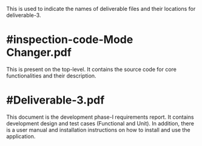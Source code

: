 This is used to indicate the names of deliverable files and their locations for deliverable-3.

#inspection-code-Mode Changer.pdf
=================================
This is present on the top-level. It contains the source code for core functionalities and their description.

#Deliverable-3.pdf
==================
This document is the development phase-I requirements report. It contains development design and test cases (Functional and Unit). In addition, there is a user manual and installation instructions on how to install and use the application. 
